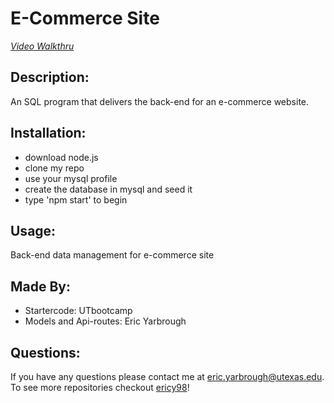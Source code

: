 # E-Commerce Site

[_Video Walkthru_](https://drive.google.com/file/d/1rAJRdN6mJniYMDGgcRgxuBVhhRjTJt6-/view)

## Description:
An SQL program that delivers the back-end for an e-commerce website. 

## Installation:
* download node.js
* clone my repo
* use your mysql profile
* create the database in mysql and seed it
* type 'npm start' to begin

## Usage:
Back-end data management for e-commerce site

## Made By:
* Startercode: UTbootcamp
* Models and Api-routes: Eric Yarbrough 

## Questions:
If you have any questions please contact me at eric.yarbrough@utexas.edu. To see more repositories checkout [ericy98](https://github.com/ericy98/)!
